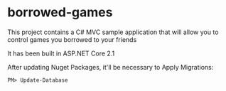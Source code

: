 # borrowed-games
This project contains a C# MVC sample application that will allow you to control games you borrowed to your friends

It has been built in ASP.NET Core 2.1

After updating Nuget Packages, it'll be necessary to Apply Migrations:
```
PM> Update-Database
```
